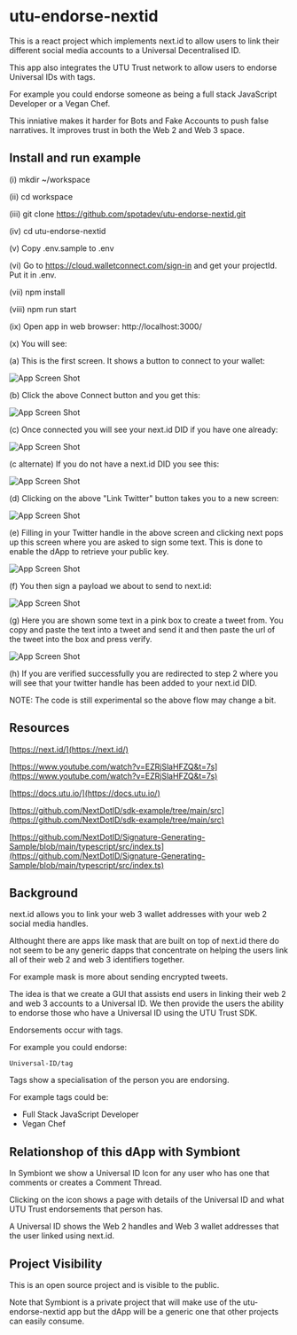 # utu-endorse-nextid

This is a react project which implements next.id to allow users to link their different social 
media accounts to a Universal Decentralised ID.

This app also integrates the UTU Trust network to allow users to endorse Universal IDs with tags.

For example you could endorse someone as being a full stack JavaScript Developer or a Vegan Chef.

This inniative makes it harder for Bots and Fake Accounts to push false narratives.  It improves 
trust in both the Web 2 and Web 3 space.


## Install and run example

(i) mkdir ~/workspace

(ii) cd workspace

(iii) git clone https://github.com/spotadev/utu-endorse-nextid.git

(iv) cd utu-endorse-nextid

(v) Copy .env.sample to .env

(vi) Go to https://cloud.walletconnect.com/sign-in and get your projectId.  Put it in .env.

(vii) npm install

(viii) npm run start

(ix) Open app in web browser:  http://localhost:3000/

(x) You will see:

(a) This is the first screen.  It shows a button to connect to your wallet: 

![App Screen Shot](docimages/step_1.png)  

(b) Click the above Connect button and you get this:

![App Screen Shot](docimages/step_2.png)  

(c) Once connected you will see your next.id DID if you have one already:

![App Screen Shot](docimages/step_3a.png)  

(c alternate) If you do not have a next.id DID you see this:

![App Screen Shot](docimages/step_3b.png)  

(d) Clicking on the above "Link Twitter" button takes you to a new screen:

![App Screen Shot](docimages/step_4.png)  

(e) Filling in your Twitter handle in the above screen and clicking next pops up this screen where you are asked to sign some text.  This is done to enable the dApp to retrieve your public key.

![App Screen Shot](docimages/step_5.png)  

(f) You then sign a payload we about to send to next.id:

![App Screen Shot](docimages/step_6.png)  

(g) Here you are shown some text in a pink box to create a tweet from.  You copy and paste the text into a tweet and send it and then paste the url of the tweet into the box and press verify.

![App Screen Shot](docimages/step_7.png)  

(h) If you are verified successfully you are redirected to step 2 where you will see that your twitter handle has been added to your next.id DID.

NOTE: The code is still experimental so the above flow may change a bit.

 ## Resources

  [https://next.id/](https://next.id/)

  [https://www.youtube.com/watch?v=EZRjSlaHFZQ&t=7s](https://www.youtube.com/watch?v=EZRjSlaHFZQ&t=7s)

  [https://docs.utu.io/](https://docs.utu.io/)

  [https://github.com/NextDotID/sdk-example/tree/main/src](https://github.com/NextDotID/sdk-example/tree/main/src)

  [https://github.com/NextDotID/Signature-Generating-Sample/blob/main/typescript/src/index.ts](https://github.com/NextDotID/Signature-Generating-Sample/blob/main/typescript/src/index.ts)


## Background

next.id allows you to link your web 3 wallet addresses with your web 2 social media handles.

Althought there are apps like mask that are built on top of next.id there do not seem to be any
generic dapps that concentrate on helping the users link all of their web 2 and web 3 identifiers
together.

For example mask is more about sending encrypted tweets.

The idea is that we create a GUI that assists end users in linking their web 2 and web 3 accounts 
to a Universal ID.  We then provide the users the ability to endorse those who have a Universal 
ID using the UTU Trust SDK.

Endorsements occur with tags.

For example you could endorse:

    Universal-ID/tag

Tags show a specialisation of the person you are endorsing.

For example tags could be:

* Full Stack JavaScript Developer
* Vegan Chef


## Relationshop of this dApp with Symbiont

In Symbiont we show a Universal ID Icon for any user who has one that comments or creates a 
Comment Thread.

Clicking on the icon shows a page with details of the Universal ID and what UTU Trust endorsements 
that person has.

A Universal ID shows the Web 2 handles and Web 3 wallet addresses that the user linked using 
next.id.


## Project Visibility

This is an open source project and is visible to the public.  

Note that Symbiont is a private project that will make use of the utu-endorse-nextid app but the 
dApp will be a generic one that other projects can easily consume.